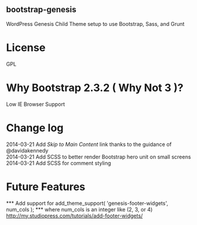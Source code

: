 bootstrap-genesis
-----------------
WordPress Genesis Child Theme setup to use Bootstrap, Sass, and Grunt

License
==================================
GPL

Why Bootstrap 2.3.2 ( Why Not 3 )?
==================================
Low IE Browser Support

Change log
==========

2014-03-21 Add *Skip to Main Content* link thanks
to the guidance of @davidakennedy  
2014-03-21 Add SCSS to better render Bootstrap
hero unit on small screens  
2014-03-21 Add SCSS for comment styling

Future Features
===============

*** Add support for add_theme_support( 'genesis-footer-widgets', num_cols ); ***
where num_cols is an integer like (2, 3, or 4)
http://my.studiopress.com/tutorials/add-footer-widgets/
